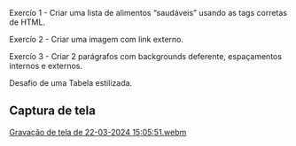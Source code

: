 Exercío 1 - Criar uma lista de alimentos “saudáveis”
usando as tags corretas de HTML.

Exercío 2 - Criar uma imagem com link externo.

Exercío 3 - Criar 2 parágrafos com backgrounds deferente, espaçamentos internos e externos.

Desafio de uma Tabela estilizada.

## Captura de tela

[Gravação de tela de 22-03-2024 15:05:51.webm](https://github.com/77971904/quest-devquest-html_css-basico/assets/108705247/21719aed-34e7-4f68-8a09-688aafb67b23)

